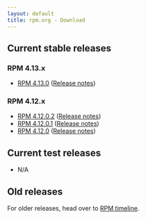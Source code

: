 ```yaml
---
layout: default
title: rpm.org - Download
---
```


## Current stable releases

### RPM 4.13.x

* [RPM 4.13.0](http://ftp.rpm.org/releases/rpm-4.13.x/rpm-4.13.0.tar.bz2) ([Release notes](wiki/Releases/4.13.0.html))

### RPM 4.12.x

* [RPM 4.12.0.2](http://ftp.rpm.org/releases/rpm-4.12.x/rpm-4.12.0.2.tar.bz2) ([Release notes](wiki/Releases/4.12.0.2.html))
* [RPM 4.12.0.1](http://ftp.rpm.org/releases/rpm-4.12.x/rpm-4.12.0.1.tar.bz2) ([Release notes](wiki/Releases/4.12.0.1.html))
* [RPM 4.12.0](http://ftp.rpm.org/releases/rpm-4.12.x/rpm-4.12.0.tar.bz2) ([Release notes](wiki/Releases/4.12.0.html))

## Current test releases

* N/A

## Old releases

For older releases, head over to [RPM timeline](timeline.html).
